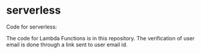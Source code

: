# serverless

Code for serverless:

The code for Lambda Functions is in this repository. The verification of user email is done through a link sent to user email id.
